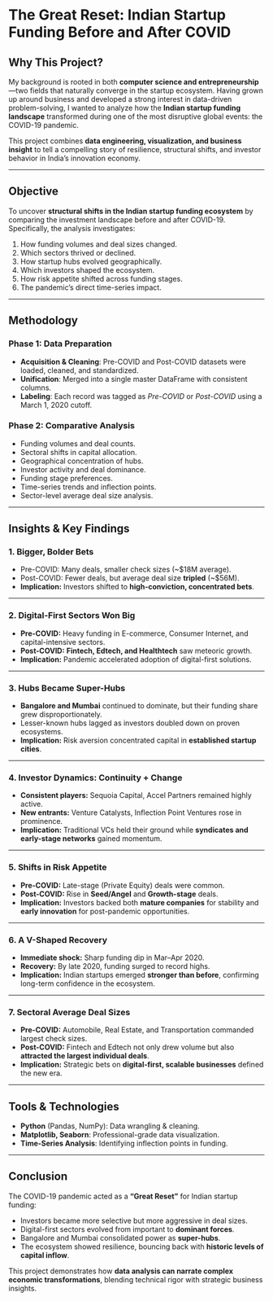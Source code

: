 # The Great Reset: Indian Startup Funding Before and After COVID  

## Why This Project?  
My background is rooted in both **computer science and entrepreneurship**—two fields that naturally converge in the startup ecosystem. Having grown up around business and developed a strong interest in data-driven problem-solving, I wanted to analyze how the **Indian startup funding landscape** transformed during one of the most disruptive global events: the COVID-19 pandemic.  

This project combines **data engineering, visualization, and business insight** to tell a compelling story of resilience, structural shifts, and investor behavior in India’s innovation economy.  

---

## Objective  
To uncover **structural shifts in the Indian startup funding ecosystem** by comparing the investment landscape before and after COVID-19. Specifically, the analysis investigates:  
1. How funding volumes and deal sizes changed.  
2. Which sectors thrived or declined.  
3. How startup hubs evolved geographically.  
4. Which investors shaped the ecosystem.  
5. How risk appetite shifted across funding stages.  
6. The pandemic’s direct time-series impact.  

---

## Methodology  

### Phase 1: Data Preparation  
- **Acquisition & Cleaning**: Pre-COVID and Post-COVID datasets were loaded, cleaned, and standardized.  
- **Unification**: Merged into a single master DataFrame with consistent columns.  
- **Labeling**: Each record was tagged as *Pre-COVID* or *Post-COVID* using a March 1, 2020 cutoff.  

### Phase 2: Comparative Analysis  
- Funding volumes and deal counts.  
- Sectoral shifts in capital allocation.  
- Geographical concentration of hubs.  
- Investor activity and deal dominance.  
- Funding stage preferences.  
- Time-series trends and inflection points.  
- Sector-level average deal size analysis.  

---

## Insights & Key Findings  

### 1. Bigger, Bolder Bets  
- Pre-COVID: Many deals, smaller check sizes (~$18M average).  
- Post-COVID: Fewer deals, but average deal size **tripled** (~$56M).  
- **Implication:** Investors shifted to **high-conviction, concentrated bets**.  

---

### 2. Digital-First Sectors Won Big  
- **Pre-COVID:** Heavy funding in E-commerce, Consumer Internet, and capital-intensive sectors.  
- **Post-COVID:** **Fintech, Edtech, and Healthtech** saw meteoric growth.  
- **Implication:** Pandemic accelerated adoption of digital-first solutions.  

---

### 3. Hubs Became Super-Hubs  
- **Bangalore and Mumbai** continued to dominate, but their funding share grew disproportionately.  
- Lesser-known hubs lagged as investors doubled down on proven ecosystems.  
- **Implication:** Risk aversion concentrated capital in **established startup cities**.  

---

### 4. Investor Dynamics: Continuity + Change  
- **Consistent players:** Sequoia Capital, Accel Partners remained highly active.  
- **New entrants:** Venture Catalysts, Inflection Point Ventures rose in prominence.  
- **Implication:** Traditional VCs held their ground while **syndicates and early-stage networks** gained momentum.  

---

### 5. Shifts in Risk Appetite  
- **Pre-COVID:** Late-stage (Private Equity) deals were common.  
- **Post-COVID:** Rise in **Seed/Angel** and **Growth-stage** deals.  
- **Implication:** Investors backed both **mature companies** for stability and **early innovation** for post-pandemic opportunities.  

---

### 6. A V-Shaped Recovery  
- **Immediate shock:** Sharp funding dip in Mar–Apr 2020.  
- **Recovery:** By late 2020, funding surged to record highs.  
- **Implication:** Indian startups emerged **stronger than before**, confirming long-term confidence in the ecosystem.  

---

### 7. Sectoral Average Deal Sizes  
- **Pre-COVID:** Automobile, Real Estate, and Transportation commanded largest check sizes.  
- **Post-COVID:** Fintech and Edtech not only drew volume but also **attracted the largest individual deals**.  
- **Implication:** Strategic bets on **digital-first, scalable businesses** defined the new era.  

---

## Tools & Technologies  
- **Python** (Pandas, NumPy): Data wrangling & cleaning.  
- **Matplotlib, Seaborn**: Professional-grade data visualization.  
- **Time-Series Analysis**: Identifying inflection points in funding.  

---

## Conclusion  
The COVID-19 pandemic acted as a **“Great Reset”** for Indian startup funding:  
- Investors became more selective but more aggressive in deal sizes.  
- Digital-first sectors evolved from important to **dominant forces**.  
- Bangalore and Mumbai consolidated power as **super-hubs**.  
- The ecosystem showed resilience, bouncing back with **historic levels of capital inflow**.  

This project demonstrates how **data analysis can narrate complex economic transformations**, blending technical rigor with strategic business insights.  
